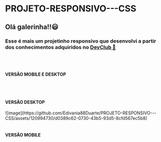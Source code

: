 # PROJETO-RESPONSIVO---CSS

<h2>Olá galerinha!!😃</h2> 

<h3>Esse é mais um projetinho responsivo que desenvolvi a partir dos conhecimentos adquiridos no <a href="http//www.rodolfomore.com.br">DevClub 🥑</a>  </h3>
<br>
<br>

<h4> VERSÃO MOBILE E DESKTOP </h4>
  


<br>
<br>

<h4> VERSÃO DESKTOP </h4>
![image](https://github.com/Edivania88Duarte/PROJETO-RESPONSIVO---CSS/assets/120994730/d0389c62-0730-43b5-93d5-8cfd567ec5b8)

<br> 
<br>

<h4> VERSÃO MOBILE </h4>

